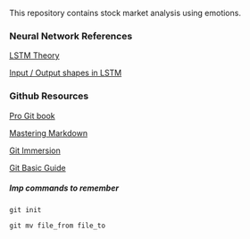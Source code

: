 This repository contains stock market analysis using emotions.
### **Neural Network References**
[LSTM Theory](https://colah.github.io/posts/2015-08-Understanding-LSTMs/)

[Input / Output shapes in LSTM](https://medium.com/@shivajbd/understanding-input-and-output-shape-in-lstm-keras-c501ee95c65e)

### **Github Resources**
[Pro Git book](https://git-scm.com/book/en/v2)

[Mastering Markdown](https://guides.github.com/features/mastering-markdown/)

[Git Immersion](https://gitimmersion.com/index.html)

[Git Basic Guide](http://rogerdudler.github.io/git-guide/)

##### Imp commands to remember
```C
git init
```

```
git mv file_from file_to
```

